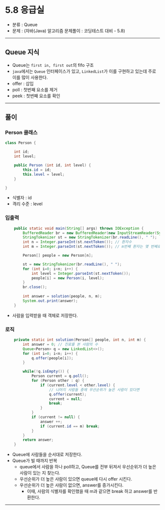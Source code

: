 # 5.8 응급실

- 분류 : Queue
- 문제 : (자바(Java) 알고리즘 문제풀이 : 코딩테스트 대비 - 5.8)

---

## Queue 지식
- Queue는 `first in, first out`의 fifo 구조
- `java`에서는 `Queue` 인터페이스가 있고, `LinkedList`가 이를 구현하고 있는데 주로 이를 많이 사용한다.
- offer : 삽입
- poll : 첫번째 요소를 제거
- peek : 첫번째 요소를 확인

---

## 풀이
### Person 클래스
```java
class Person {

    int id;
    int level;

    public Person (int id, int level) {
        this.id = id;
        this.level = level;
    }

}
```
- 식별자 : id
- 격리 수준 : level

### 입출력
```java
    public static void main(String[] args) throws IOException {
        BufferedReader br = new BufferedReader(new InputStreamReader(System.in));
        StringTokenizer st = new StringTokenizer(br.readLine(), " ");
        int n = Integer.parseInt(st.nextToken()); // 환자수
        int m = Integer.parseInt(st.nextToken()); // m번째 환자는 몇 번째로 진료 받는가?

        Person[] people = new Person[n];

        st = new StringTokenizer(br.readLine(), " ");
        for (int i=0; i<n; i++) {
            int level = Integer.parseInt(st.nextToken());
            people[i] = new Person(i, level);
        }
        br.close();
        
        int answer = solution(people, n, m);
        System.out.print(answer);
    }
```
- 사람을 입력받을 때 객체로 저장한다.

### 로직
```java
    private static int solution(Person[] people, int n, int m) {
        int answer = 0; // 진료를 본 사람의 수
        Queue<Person> q = new LinkedList<>();
        for (int i=0; i<n; i++) {
            q.offer(people[i]);
        }

        while(!q.isEmpty()) {
            Person current = q.poll();
            for (Person other : q) {
                if (current.level < other.level) {
                    // 나머지 사람들 중에 우선순위가 높은 사람이 있다면
                    q.offer(current);
                    current = null;
                    break;
                }
            }
            if (current != null) {
                answer ++;
                if (current.id == m) break;
            }
        }
        return answer;
    }
```
- Queue에 사람들을 순서대로 저장한다.
- Queue가 빌 때까지 반복
  - queue에서 사람을 하나 poll하고, Queue를 전부 뒤져서 우선순위가 더 높은 사람이 있는 지 찾는다.
  - 우선순위가 더 높은 사람이 있으면 queue에 다시 offer 시킨다.
  - 우선순위가 더 높은 사람이 없으면, answer를 증가시킨다.
    - 이때, 사람의 식별자를 확인했을 때 m과 같으면 break 하고 answer를 반환한다.
---
